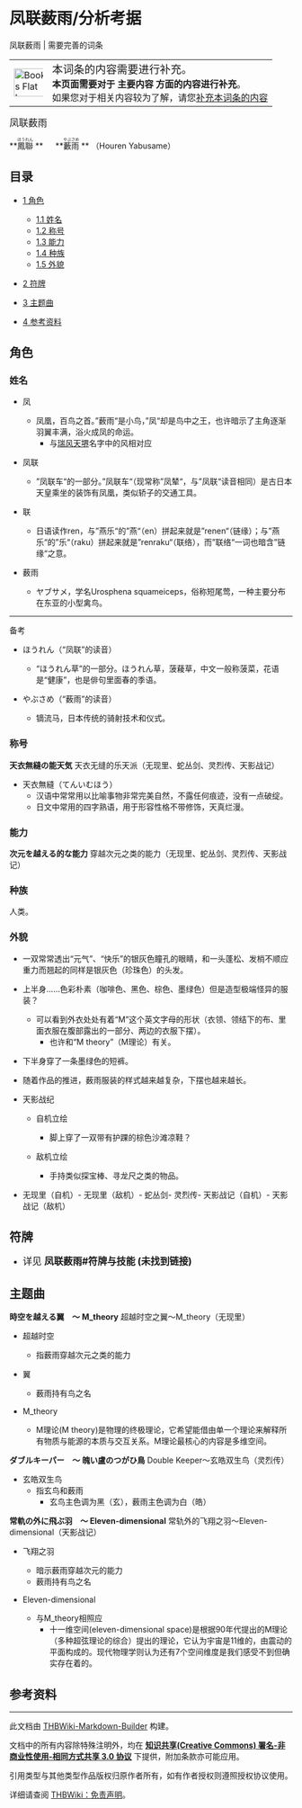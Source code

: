 # 凤联薮雨/分析考据

<!-- source html: G:\repos\THBWiki-Markdown-Builder\THBWikiMarkdown\Temp\main\b\bf\ns0%3A%E5%87%A4%E8%81%94%E8%96%AE%E9%9B%A8%2F%E5%88%86%E6%9E%90%E8%80%83%E6%8D%AE.html -->

凤联薮雨 | 需要完善的词条


<table>
<tbody><tr>
<td class="mbox-image width"><div style="width: 52px;">
  <a href="/%E6%96%87%E4%BB%B6:Books_Flat_Icon_Vector.svg" class="image"><img alt="Books Flat Icon Vector.svg" src="https://upload.wikimedia.org/wikipedia/commons/thumb/f/f1/Books_Flat_Icon_Vector.svg/langzh-60px-Books_Flat_Icon_Vector.svg.png" decoding="async" loading="lazy" width="60" height="50" srcset="https://upload.wikimedia.org/wikipedia/commons/thumb/f/f1/Books_Flat_Icon_Vector.svg/langzh-90px-Books_Flat_Icon_Vector.svg.png 1.5x, https://upload.wikimedia.org/wikipedia/commons/thumb/f/f1/Books_Flat_Icon_Vector.svg/langzh-120px-Books_Flat_Icon_Vector.svg.png 2x" data-file-width="691" data-file-height="577"></a></div></td>
<td class="mbox-text" style=""><big>本词条的内容需要进行补充。</big><br><b>本页面需要对于 主要内容 方面的内容进行补充</b>。<br>如果您对于相关内容较为了解，请您<a href="/index.php?title=%E5%87%A4%E8%81%94%E8%96%AE%E9%9B%A8/%E5%88%86%E6%9E%90%E8%80%83%E6%8D%AE&amp;action=edit">补充本词条的内容</a></td>
</tr>
</tbody></table>


  
<big>凤联薮雨</big>  

 **<ruby lang="ja"><rb>鳳聯</rb><rp> (</rp><rt>ほうれん</rt><rp>) </rp></ruby>
** 　 **<ruby lang="ja"><rb>藪雨</rb><rp> (</rp><rt>やぶさめ</rt><rp>) </rp></ruby>
** （Houren Yabusame）
  


## 目录

- [1 角色](#角色)

  - [1.1 姓名](#姓名)
  - [1.2 称号](#称号)
  - [1.3 能力](#能力)
  - [1.4 种族](#种族)
  - [1.5 外貌](#外貌)



- [2 符牌](#符牌)
- [3 主题曲](#主题曲)
- [4 参考资料](#参考资料)





## 角色

### 姓名
- 凤
  - 凤凰，百鸟之首。”薮雨“是小鸟，”凤“却是鸟中之王，也许暗示了主角逐渐羽翼丰满，浴火成凤的命运。
    - 与[瑞风天堺](./瑞风天堺.md)名字中的风相对应


- 凤联
  - ”凤联车“的一部分。”凤联车“（现常称”凤辇“，与”凤联“读音相同）是古日本天皇乘坐的装饰有凤凰，类似轿子的交通工具。

- 联
  - 日语读作ren，与”燕乐“的”燕“（en）拼起来就是”renen“（链缘）；与”燕乐“的”乐“（raku）拼起来就是”renraku“（联络），而”联络“一词也暗含”链缘“之意。

- 薮雨
  - ヤブサメ，学名Urosphena squameiceps，俗称短尾莺，一种主要分布在东亚的小型禽鸟。


___

  
备考
  

- ほうれん（“凤联”的读音）
  - “ほうれん草”的一部分。ほうれん草，菠薐草，中文一般称菠菜，花语是“健康”，也是俳句里面春的季语。

- やぶさめ（“薮雨”的读音）
  - 镝流马，日本传统的骑射技术和仪式。



### 称号
  
 **天衣無縫の能天気** 	天衣无缝的乐天派（无现里、蛇丛剑、灵烈传、天影战记）
  

- 天衣無縫（てんいむほう）
  - 汉语中常常用以比喻事物非常完美自然，不露任何痕迹，没有一点破绽。
  - 日文中常用的四字熟语，用于形容性格不带修饰，天真烂漫。



### 能力
  
 **次元を越える的な能力** 	穿越次元之类的能力（无现里、蛇丛剑、灵烈传、天影战记）
  


### 种族
  
人类。
  


### 外貌
- 一双常常透出“元气”、“快乐”的银灰色瞳孔的眼睛，和一头蓬松、发梢不顺应重力而翘起的同样是银灰色（珍珠色）的头发。
- 上半身……色彩朴素（咖啡色、黑色、棕色、墨绿色）但是造型极端怪异的服装？
  - 可以看到外衣处处有着“M”这个英文字母的形状（衣领、领结下的布、里面衣服在腹部露出的一部分、两边的衣服下摆）。
    - 也许和“M theory”（M理论）有关。


- 下半身穿了一条墨绿色的短裤。
- 随着作品的推进，薮雨服装的样式越来越复杂，下摆也越来越长。
- 天影战纪
  - 自机立绘
    - 脚上穿了一双带有护踝的棕色沙滩凉鞋？

  - 敌机立绘
    - 手持类似探宝棒、寻龙尺之类的物品。



- [](./文件-凤联薮雨（无现里）.png.md)无现里（自机）- [](./文件-凤联薮雨BOSS（无现里）.png.md)无现里（敌机）- [](./文件-凤联薮雨（蛇丛剑）.png.md)蛇丛剑- [](./文件-凤联薮雨（灵烈传）.png.md)灵烈传- [](./文件-凤联薮雨（天影战记）.png.md)天影战记（自机）- [](./文件-凤联薮雨BOSS（天影战记）.png.md)天影战记（敌机）


## 符牌
- <big>详见 **凤联薮雨#符牌与技能 (未找到链接)** </big>


## 主题曲
  
 **時空を越える翼　～ M_theory** 	超越时空之翼～M_theory（无现里）
  

- 超越时空
  - 指薮雨穿越次元之类的能力

- 翼
  - 薮雨持有鸟之名

- M_theory
  - M理论(M theory)是物理的终极理论，它希望能借由单一个理论来解释所有物质与能源的本质与交互关系。M理论最核心的内容是多维空间。


  
 **ダブルキーパー　～ 魄い盧のつがひ鳥**  Double Keeper～玄皓双生鸟（灵烈传）
  

- 玄皓双生鸟
  - 指玄鸟和薮雨
    - 玄鸟主色调为黑（玄），薮雨主色调为白（皓）



  
 **常軌の外に飛ぶ羽　～ Eleven-dimensional**  常轨外的飞翔之羽～Eleven-dimensional（天影战记）
  

- 飞翔之羽
  - 暗示薮雨穿越次元的能力
  - 薮雨持有鸟之名

- Eleven-dimensional
  - 与M_theory相照应
    - 十一维空间(eleven-dimensional space)是根据90年代提出的M理论（多种超弦理论的综合）提出的理论，它认为宇宙是11维的，由震动的平面构成的。现代物理学则认为还有7个空间维度是我们感受不到但确实存在着的。




## 参考资料




---

此文档由 [THBWiki-Markdown-Builder](https://github.com/Delsin-Yu/THBWiki-Markdown-Builder) 构建。

文档中的所有内容除特殊注明外，均在 [**知识共享(Creative Commons) 署名-非商业性使用-相同方式共享 3.0 协议**](https://creativecommons.org/licenses/by-sa/3.0/deed.zh-hans) 下提供，附加条款亦可能应用。

引用类型与其他类型作品版权归原作者所有，如有作者授权则遵照授权协议使用。

详细请查阅 [THBWiki：免责声明](https://thbwiki.cc/THBWiki:%E5%85%8D%E8%B4%A3%E5%A3%B0%E6%98%8E)。

